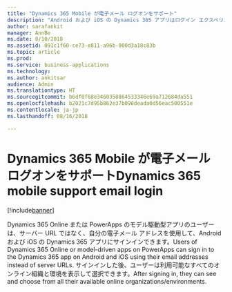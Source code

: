 ```yaml
---
title: "Dynamics 365 Mobile が電子メール ログオンをサポート"
description: "Android および iOS の Dynamics 365 アプリはログイン エクスペリエンスの向上をサポートします"
author: sarafankit
manager: AnnBe
ms.date: 8/10/2018
ms.assetid: 091c1f60-ce73-e811-a96b-000d3a18c83b
ms.topic: article
ms.prod: 
ms.service: business-applications
ms.technology: 
ms.author: ankitsar
audience: Admin
ms.translationtype: HT
ms.sourcegitcommit: b6df0f68e3460358864533346e69a712684da551
ms.openlocfilehash: b2021c7d95b862e37b098deada0d56eac500551e
ms.contentlocale: ja-jp
ms.lasthandoff: 08/16/2018

---
```

# <a name="dynamics-365-mobile-support-email-login"></a><span data-ttu-id="f40b9-103">Dynamics 365 Mobile が電子メール ログオンをサポート</span><span class="sxs-lookup"><span data-stu-id="f40b9-103">Dynamics 365 mobile support email login</span></span>


[!include[banner](../../includes/banner.md)]

<span data-ttu-id="f40b9-104">Dynamics 365 Online または PowerApps のモデル駆動型アプリのユーザーは、サーバー URL ではなく、自分の電子メール アドレスを使用して、Android および iOS の Dynamics 365 アプリにサインインできます。</span><span class="sxs-lookup"><span data-stu-id="f40b9-104">Users of Dynamics 365 Online or model-driven apps on PowerApps can sign in to the Dynamics 365 app on Android and iOS using their email addresses instead of server URLs.</span></span> <span data-ttu-id="f40b9-105">サインインした後、ユーザーは利用可能なすべてのオンライン組織と環境を表示して選択できます。</span><span class="sxs-lookup"><span data-stu-id="f40b9-105">After signing in, they can see and choose from all their available online organizations/environments.</span></span>

